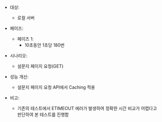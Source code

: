 - 대상:

  - 로컬 서버

- 페이즈:

  - 페이즈 1:
    - 10초동안 1초당 180번

- 시나리오:

  - 설문지 페이지 요청(GET)

- 성능 개선:

  - 설문지 페이지 요청 API에서 Caching 적용

- 비고:

  - 기존의 테스트에서 ETIMEOUT 에러가 발생하여 정확한 시간 비교가 어렵다고 판단하여 본 테스트를 진행함
